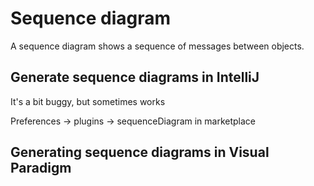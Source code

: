 # Sequence diagram

A sequence diagram shows a sequence of messages between objects. 



## Generate sequence diagrams in IntelliJ

It's a bit buggy, but sometimes works

Preferences -> plugins -> sequenceDiagram in marketplace



## Generating sequence diagrams in Visual Paradigm

